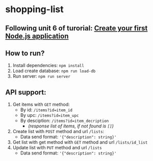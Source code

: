 # shopping-list
## Following unit 6 of turorial: [Create your first Node.js application](https://developer.ibm.com/technologies/node-js/tutorials/learn-nodejs-your-first-node-application)

## How to run?
1. Install dependencies: ```npm install```
2. Load create database: ```npm run load-db```
3. Run server: ```npm run server```

## API support:


1. Get items with ```GET``` method:
    * By id: ```/items?id=item_id```
    * By upc: ```/items?id=item_upc```
    * By desciption: ```/items?id=item_decription```
        * *(response list of items, if not found is ```[]```)*
2. Create list with ```POST``` method and url ```/lists```:
    * Data send format: ```'{"description": string}'```
3. Get list with get method with ```GET``` method and url ```/lists/id_list```
4. Update list with ```PUT``` method and url ```/lists```
    * Data send format: ```'{"description": string}'```
